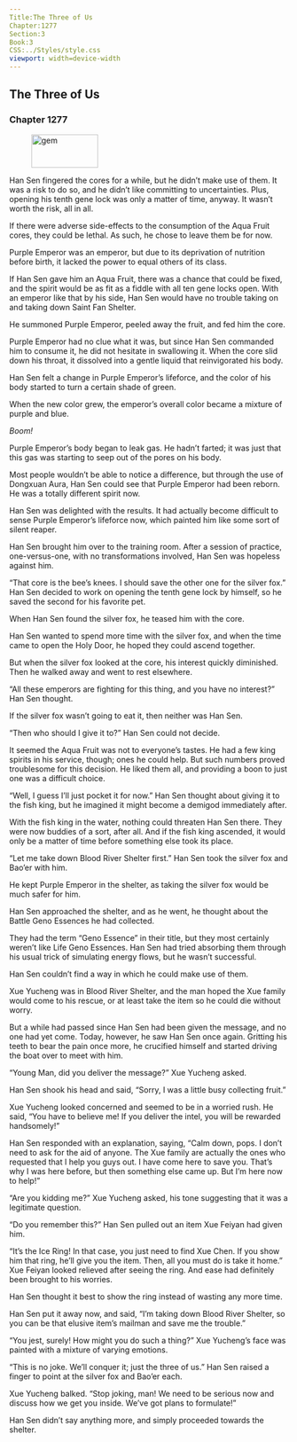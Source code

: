 ```yaml
---
Title:The Three of Us 
Chapter:1277 
Section:3 
Book:3 
CSS:../Styles/style.css 
viewport: width=device-width
---
```

  
## The Three of Us
### Chapter 1277
  
<figure>
	<img src="../Images/gem.gif" alt="gem" id="gem" width="120" height="60" />
</figure>
  

  
Han Sen fingered the cores for a while, but he didn’t make use of them. It was a risk to do so, and he didn’t like committing to uncertainties. Plus, opening his tenth gene lock was only a matter of time, anyway. It wasn’t worth the risk, all in all.

If there were adverse side-effects to the consumption of the Aqua Fruit cores, they could be lethal. As such, he chose to leave them be for now.

Purple Emperor was an emperor, but due to its deprivation of nutrition before birth, it lacked the power to equal others of its class.

If Han Sen gave him an Aqua Fruit, there was a chance that could be fixed, and the spirit would be as fit as a fiddle with all ten gene locks open. With an emperor like that by his side, Han Sen would have no trouble taking on and taking down Saint Fan Shelter.

He summoned Purple Emperor, peeled away the fruit, and fed him the core.

Purple Emperor had no clue what it was, but since Han Sen commanded him to consume it, he did not hesitate in swallowing it. When the core slid down his throat, it dissolved into a gentle liquid that reinvigorated his body.

Han Sen felt a change in Purple Emperor’s lifeforce, and the color of his body started to turn a certain shade of green.

When the new color grew, the emperor’s overall color became a mixture of purple and blue.

*Boom!*

Purple Emperor’s body began to leak gas. He hadn’t farted; it was just that this gas was starting to seep out of the pores on his body.

Most people wouldn’t be able to notice a difference, but through the use of Dongxuan Aura, Han Sen could see that Purple Emperor had been reborn. He was a totally different spirit now.

Han Sen was delighted with the results. It had actually become difficult to sense Purple Emperor’s lifeforce now, which painted him like some sort of silent reaper.

Han Sen brought him over to the training room. After a session of practice, one-versus-one, with no transformations involved, Han Sen was hopeless against him.

“That core is the bee’s knees. I should save the other one for the silver fox.” Han Sen decided to work on opening the tenth gene lock by himself, so he saved the second for his favorite pet.

When Han Sen found the silver fox, he teased him with the core.

Han Sen wanted to spend more time with the silver fox, and when the time came to open the Holy Door, he hoped they could ascend together.

But when the silver fox looked at the core, his interest quickly diminished. Then he walked away and went to rest elsewhere.

“All these emperors are fighting for this thing, and you have no interest?” Han Sen thought.

If the silver fox wasn’t going to eat it, then neither was Han Sen.

“Then who should I give it to?” Han Sen could not decide.

It seemed the Aqua Fruit was not to everyone’s tastes. He had a few king spirits in his service, though; ones he could help. But such numbers proved troublesome for this decision. He liked them all, and providing a boon to just one was a difficult choice.

“Well, I guess I’ll just pocket it for now.” Han Sen thought about giving it to the fish king, but he imagined it might become a demigod immediately after.

With the fish king in the water, nothing could threaten Han Sen there. They were now buddies of a sort, after all. And if the fish king ascended, it would only be a matter of time before something else took its place.

“Let me take down Blood River Shelter first.” Han Sen took the silver fox and Bao’er with him.

He kept Purple Emperor in the shelter, as taking the silver fox would be much safer for him.

Han Sen approached the shelter, and as he went, he thought about the Battle Geno Essences he had collected.

They had the term “Geno Essence” in their title, but they most certainly weren’t like Life Geno Essences. Han Sen had tried absorbing them through his usual trick of simulating energy flows, but he wasn’t successful.

Han Sen couldn’t find a way in which he could make use of them.

Xue Yucheng was in Blood River Shelter, and the man hoped the Xue family would come to his rescue, or at least take the item so he could die without worry.

But a while had passed since Han Sen had been given the message, and no one had yet come. Today, however, he saw Han Sen once again. Gritting his teeth to bear the pain once more, he crucified himself and started driving the boat over to meet with him.

“Young Man, did you deliver the message?” Xue Yucheng asked.

Han Sen shook his head and said, “Sorry, I was a little busy collecting fruit.”

Xue Yucheng looked concerned and seemed to be in a worried rush. He said, “You have to believe me! If you deliver the intel, you will be rewarded handsomely!”

Han Sen responded with an explanation, saying, “Calm down, pops. I don’t need to ask for the aid of anyone. The Xue family are actually the ones who requested that I help you guys out. I have come here to save you. That’s why I was here before, but then something else came up. But I’m here now to help!”

“Are you kidding me?” Xue Yucheng asked, his tone suggesting that it was a legitimate question.

“Do you remember this?” Han Sen pulled out an item Xue Feiyan had given him.

“It’s the Ice Ring! In that case, you just need to find Xue Chen. If you show him that ring, he’ll give you the item. Then, all you must do is take it home.” Xue Feiyan looked relieved after seeing the ring. And ease had definitely been brought to his worries.

Han Sen thought it best to show the ring instead of wasting any more time.

Han Sen put it away now, and said, “I’m taking down Blood River Shelter, so you can be that elusive item’s mailman and save me the trouble.”

“You jest, surely! How might you do such a thing?” Xue Yucheng’s face was painted with a mixture of varying emotions.

“This is no joke. We’ll conquer it; just the three of us.” Han Sen raised a finger to point at the silver fox and Bao’er each.

Xue Yucheng balked. “Stop joking, man! We need to be serious now and discuss how we get you inside. We’ve got plans to formulate!”

Han Sen didn’t say anything more, and simply proceeded towards the shelter.